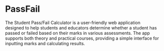 # PassFail
The Student Pass/Fail Calculator is a user-friendly web application designed to help students and educators determine whether a student has passed or failed based on their marks in various assessments. The app supports both theory and practical courses, providing a simple interface for inputting marks and calculating results.
